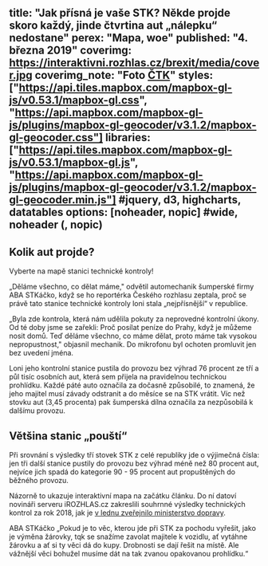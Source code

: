 title: "Jak přísná je vaše STK? Někde projde skoro každý, jinde čtvrtina aut „nálepku“ nedostane"
perex: "Mapa, woe"
published: "4. března 2019"
coverimg: https://interaktivni.rozhlas.cz/brexit/media/cover.jpg
coverimg_note: "Foto <a href='#'>ČTK</a>"
styles: ["https://api.tiles.mapbox.com/mapbox-gl-js/v0.53.1/mapbox-gl.css", "https://api.mapbox.com/mapbox-gl-js/plugins/mapbox-gl-geocoder/v3.1.2/mapbox-gl-geocoder.css"]
libraries: ["https://api.tiles.mapbox.com/mapbox-gl-js/v0.53.1/mapbox-gl.js", "https://api.mapbox.com/mapbox-gl-js/plugins/mapbox-gl-geocoder/v3.1.2/mapbox-gl-geocoder.min.js"] #jquery, d3, highcharts, datatables
options: [noheader, nopic] #wide, noheader (, nopic)
---

<wide>
<h2>Kolik aut projde?</h2>
<div id="map"><div class='map-overlay' id='legend'></div></div>
<div id='pd'><p>Vyberte na mapě stanici technické kontroly!</p></div>
</wide>

„Děláme všechno, co dělat máme," odvětil automechanik šumperské firmy ABA STKáčko, když se ho reportérka Českého rozhlasu zeptala, proč se právě tato stanice technické kontroly loni stala „nejpřísnější“ v republice.

„Byla zde kontrola, která nám udělila pokuty za neprovedné kontrolní úkony. Od té doby jsme se zařekli: Proč posílat peníze do Prahy, když je můžeme nosit domů. Teď děláme všechno, co máme dělat, proto máme tak vysokou nepropustnost," objasnil mechanik. Do mikrofonu byl ochoten promluvit jen bez uvedení jména.

Loni jeho kontrolní stanice pustila do provozu bez výhrad 76 procent ze tří a půl tisíc osobních aut, která sem přijela na pravidelnou technickou prohlídku. Každé páté auto označila za dočasně způsobilé, to znamená, že jeho majitel musí závady odstranit a do měsíce se na STK vrátit. Víc než stovku aut (3,45 procenta) pak šumperská dílna označila za nezpůsobilá k dalšímu provozu.

## Většina stanic „pouští“

Při srovnání s výsledky tří stovek STK z celé republiky jde o výjimečná čísla: jen tři další stanice pustily do provozu bez výhrad méně než 80 procent aut, nejvíce jich spadá do kategorie 90 - 95 procent aut propuštěných do běžného provozu.

Názorně to ukazuje interaktivní mapa na začátku článku. Do ní datoví novináři serveru iROZHLAS.cz zakreslili souhrnné výsledky technických kontrol za rok 2018, jak je [v lednu zveřejnilo ministerstvo dopravy](https://www.mdcr.cz/Statistiky/Silnicni-doprava/STK/Hodnoceni-zpusobilosti-a-prumerneho-poctu-zavad-vo).  

 
ABA STKáčko
„Pokud je to věc, kterou jde při STK za pochodu vyřešit, jako je výměna žárovky, tqk se snažíme zavolat majitele k vozidlu, ať vytáhne žárovku a ať si ty věci dá do kupy. Drobnosti se dají řešit na místě. Ale vážnější věci bohužel musíme dát na tak zvanou opakovanou prohlídku.“

